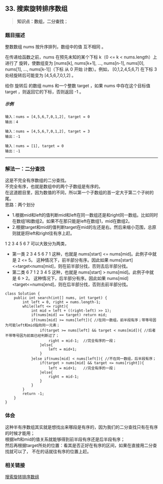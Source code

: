 ## 33. 搜索旋转排序数组

> **知识点：数组，二分查找**；
### 题目描述

整数数组 nums 按升序排列，数组中的值 互不相同 。

在传递给函数之前，nums 在预先未知的某个下标 k（0 <= k < nums.length）上进行了 旋转，使数组变为 [nums[k], nums[k+1], ..., nums[n-1], nums[0], nums[1], ..., nums[k-1]]（下标 从 0 开始 计数）。例如， [0,1,2,4,5,6,7] 在下标 3 处经旋转后可能变为 [4,5,6,7,0,1,2] 。

给你 旋转后 的数组 nums 和一个整数 target ，如果 nums 中存在这个目标值 target ，则返回它的下标，否则返回 -1 。

##### 示例

```
输入：nums = [4,5,6,7,0,1,2], target = 0
输出：4

输入：nums = [4,5,6,7,0,1,2], target = 3
输出：-1

输入：nums = [1], target = 0
输出：-1
```
---

### 解法一：二分查找

这是不完全有序数组的二分查找。   
不完全有序，也就是数组中的两个子数组是有序的。  
在这道题目里，因为数值的不同，所以第一个子数组的首一定大于第二个子树的尾。  
思路：两个划分  
- 1.根据mid和left的值判断mid和left在同一数组还是和right同一数组。比如同时在数组1和数组2。如果不在那只能是left在数组1，mid在数组2。  
- 2.根据target和mid的值判断target在mid的左还是右。然后来缩小范围，总原则就是将left和right往有序上赶。

1 2 3 4 5 6 7 可以大致分为两类，
- 第一类 2 3 4 5 6 7 1 这种，也就是 nums[start] <= nums[mid]。此例子中就是 2 <= 5。
这种情况下，前半部分有序。因此如果 nums[start] <=target<nums[mid]，则在前半部分找，否则去后半部分找。
- 第二类 6 7 1 2 3 4 5 这种，也就是 nums[start] > nums[mid]。此例子中就是 6 > 2。
这种情况下，后半部分有序。因此如果 nums[mid] <target<=nums[end]，则在后半部分找，否则去前半部分找。


```
class Solution {
    public int search(int[] nums, int target) {
        int left = 0, right = nums.length-1;
        while(left <= right){
            int mid = left + ((right-left) >> 1);
            if(nums[mid] == target) return mid;
            if(nums[mid] >= nums[left]){ //在同一数组，前半段有序；带等号因为可能left和mid指向同一元素；
                if(target >= nums[left] && target < nums[mid]){ //后者不带等号因为前面已经判断过了；
                    right = mid-1;  //完全有序的一段；
                }else{
                    left = mid+1;
                }
            }else if(nums[mid] < nums[left]){ //不在同一数组，后半段有序；
                if(target > nums[mid] && target <= nums[right]){
                    left = mid+1;   //完全有序的一段；
                }else{
                    right = mid-1;
                }
            }
        }
        return -1;
    }
}
```
### 体会
这种半有序数组其实就是想找出来哪段是有序的，因为我们的二分查找只有在有序的时候才能用；    
根据left和mid的值关系就能够得到前半段有序还是后半段有序；  
然后再根据target所处的位置：看其是否正好在有序的区间，如果在直接用二分查找就可以了，
不在的话就往有序的位置上赶。

### 相关链接  
[搜索旋转排序数组](https://leetcode-cn.com/problems/search-in-rotated-sorted-array/solution/ji-bai-liao-9983de-javayong-hu-by-reedfan/)

